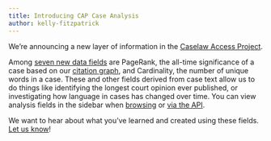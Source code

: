 ```yaml
---
title: Introducing CAP Case Analysis
author: kelly-fitzpatrick
---
```

We’re announcing a new layer of information in the [Caselaw Access Project](https://case.law/).

Among [seven new data fields](https://case.law/api/#analysis-fields) are PageRank, the all-time significance of a case based on our [citation graph](https://case.law/download/citation_graph/), and Cardinality, the number of unique words in a case. These and other fields derived from case text allow us to do things like identifying the longest court opinion ever published, or investigating how language in cases has changed over time. You can view analysis fields in the sidebar when [browsing](https://cite.case.law/f-supp/32/817/) or [via the API](https://api.case.law/v1/cases/4194497/).

We want to hear about what you’ve learned and created using these fields. [Let us know](https://case.law/contact/)!
